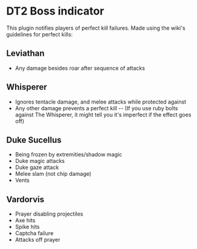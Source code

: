# DT2 Boss indicator
This plugin notifies players of perfect kill failures.
Made using the wiki's guidelines for perfect kills:

## Leviathan
- Any damage besides roar after sequence of attacks

## Whisperer
- Ignores tentacle damage, and melee attacks while protected against
- Any other damage prevents a perfect kill
-- (If you use ruby bolts against The Whisperer, it might tell you it's imperfect if the effect goes off)

## Duke Sucellus
- Being frozen by extremities/shadow magic
- Duke magic attacks
- Duke gaze attack
- Melee slam (not chip damage)
- Vents

## Vardorvis
- Prayer disabling projectiles
- Axe hits
- Spike hits
- Captcha failure
- Attacks off prayer